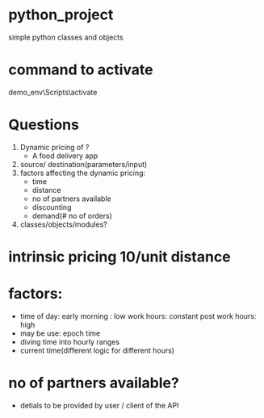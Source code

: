 # python_project
simple python classes and objects
# command to activate
demo_env\Scripts\activate

# Questions
1. Dynamic pricing of ?
   - A food delivery app
2. source/ destination(parameters/input)
3. factors affecting the dynamic pricing:
   - time
   - distance
   - no of partners available
   - discounting
   - demand(# no of orders)
4. classes/objects/modules?

# intrinsic pricing 10/unit distance

# factors:
   - time of day:
       early morning : low
       work hours: constant
       post work hours: high
   - may be use: epoch time
   - diving time into hourly ranges
   - current time(different logic for different hours)

# no of partners available?
   -  detials to be provided by user / client of the API
